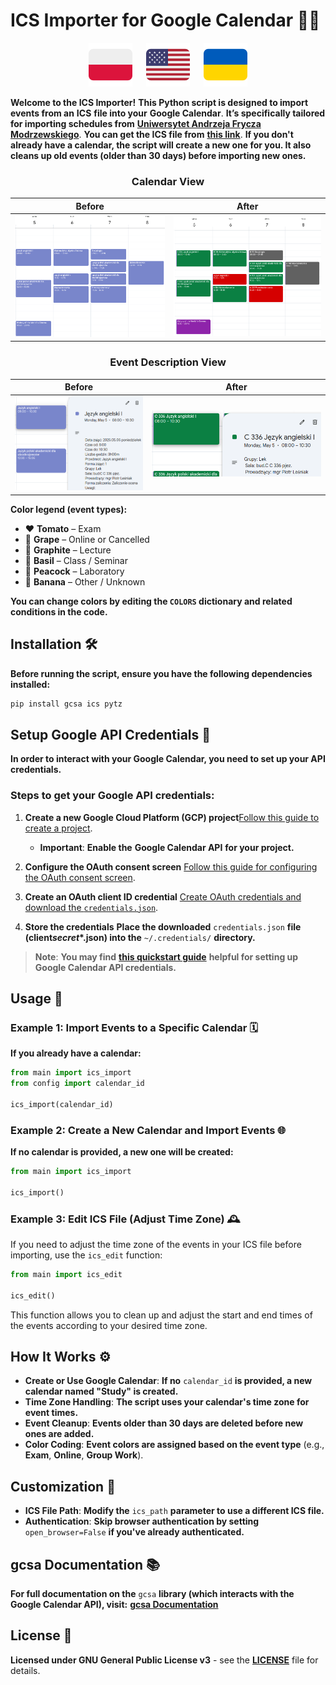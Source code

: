 # **ICS Importer for Google Calendar** 📅✨

<p align="center">
  <a href="docs/pl.md"><img src="docs/flags/pl_icon.svg" width="70"></a>
  <a>  </a>
  <a href="README.md"><img src="docs/flags/en_icon.svg" width="70"></a>
  <a>  </a>
  <a href="docs/ua.md"><img src="docs/flags/ua_icon.svg" width="70"></a>
</p>

**Welcome to the ICS Importer!** **This Python script is designed to import events from an** **ICS** **file into your** **Google Calendar**. **It’s specifically tailored for importing schedules from** [**Uniwersytet Andrzeja Frycza Modrzewskiego**](https://uafm.edu.pl/). **You can get the ICS file from** **[this link](https://dziekanat.uafm.edu.pl/Plany/PlanyGrup)**. **If you don't already have a calendar, the script will create a new one for you. It also cleans up old events (older than 30 days) before importing new ones.**

<div align="center">
  <h3><strong>Calendar View</strong></h3>
</div>

|             **Before**              |             **After**             |
| :---------------------------------: | :-------------------------------: |
| ![Before](docs/preview/pictures/calendar_before.png) | ![After](docs/preview/pictures/calendar_after.png) |

<div align="center">
  <h3><strong>Event Description View</strong></h3>
</div>

|                            **Before**                             |                            **After**                            |
| :---------------------------------------------------------------: | :-------------------------------------------------------------: |
| <img src="docs/preview/pictures/description_before.png" alt="Before" width="400"/> | <img src="docs/preview/pictures/description_after.png" alt="After" width="560"/> |

**Color legend (event types):**

- ❤️ **Tomato** – Exam
- 💜 **Grape** – Online or Cancelled
- 🖤 **Graphite** – Lecture
- 💚 **Basil** – Class / Seminar
- 💙 **Peacock** – Laboratory
- 💛 **Banana** – Other / Unknown

**You can change colors by editing the `COLORS` dictionary and related conditions in the code.**

## **Installation** 🛠️

**Before running the script, ensure you have the following dependencies installed:**

```bash
pip install gcsa ics pytz
```

## **Setup Google API Credentials** 🔑

**In order to interact with your Google Calendar, you need to set up your API credentials.**

### **Steps to get your Google API credentials:**

1. **Create a new Google Cloud Platform (GCP) project**[Follow this guide to create a project](https://developers.google.com/workspace/guides/create-project).

   - **Important**: **Enable the** **Google Calendar API** **for your project.**

2. **Configure the OAuth consent screen**
   [Follow this guide for configuring the OAuth consent screen](https://developers.google.com/workspace/guides/configure-oauth-consent).
3. **Create an OAuth client ID credential**
   [Create OAuth credentials and download the `credentials.json`](https://developers.google.com/workspace/guides/create-credentials#oauth-client-id).
4. **Store the credentials**
   **Place the downloaded** `credentials.json` **file (client*secret*\*.json) into the** `~/.credentials/` **directory.**

> **Note**: **You may find** [**this quickstart guide**](https://developers.google.com/workspace/calendar/api/quickstart/python) **helpful for setting up Google Calendar API credentials.**

## **Usage** 🎉

### **Example 1: Import Events to a Specific Calendar** 🗓️

**If you already have a calendar:**

```python
from main import ics_import
from config import calendar_id

ics_import(calendar_id)
```

### **Example 2: Create a New Calendar and Import Events** 🌐

**If no calendar is provided, a new one will be created:**

```python
from main import ics_import

ics_import()
```

### **Example 3: Edit ICS File (Adjust Time Zone)** 🕰️

If you need to adjust the time zone of the events in your ICS file before importing, use the `ics_edit` function:

```python
from main import ics_edit

ics_edit()
```

This function allows you to clean up and adjust the start and end times of the events according to your desired time zone.

## **How It Works** ⚙️

- **Create or Use Google Calendar**: **If no** `calendar_id` **is provided, a new calendar named "Study" is created.**
- **Time Zone Handling**: **The script uses your calendar's time zone for event times.**
- **Event Cleanup**: **Events older than 30 days are deleted before new ones are added.**
- **Color Coding**: **Event colors are assigned based on the event type** (e.g., **Exam**, **Online**, **Group Work**).

## **Customization** 🎨

- **ICS File Path**: **Modify the** `ics_path` **parameter to use a different ICS file.**
- **Authentication**: **Skip browser authentication by setting** `open_browser=False` **if you've already authenticated.**

## **gcsa Documentation** 📚

**For full documentation on the** `gcsa` **library (which interacts with the Google Calendar API), visit:**
[**gcsa Documentation**](https://google-calendar-simple-api.readthedocs.io/en/latest/index.html)

## **License** 📜

**Licensed under GNU General Public License v3** - see the [**LICENSE**](LICENSE) file for details.
